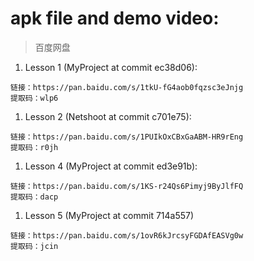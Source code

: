 # apk file and demo video:

> 百度网盘

1. Lesson 1 (MyProject at commit ec38d06):

```
链接：https://pan.baidu.com/s/1tkU-fG4aob0fqzsc3eJnjg 
提取码：wlp6 
```

1. Lesson 2 (Netshoot at commit c701e75):

```
链接：https://pan.baidu.com/s/1PUIkOxCBxGaABM-HR9rEng 
提取码：r0jh 
```

1. Lesson 4 (MyProject at commit ed3e91b):

```
链接：https://pan.baidu.com/s/1KS-r24Qs6Pimyj9ByJlfFQ 
提取码：dacp 
```

1. Lesson 5 (MyProject at commit 714a557)

```
链接：https://pan.baidu.com/s/1ovR6kJrcsyFGDAfEASVg0w 
提取码：jcin 
```
